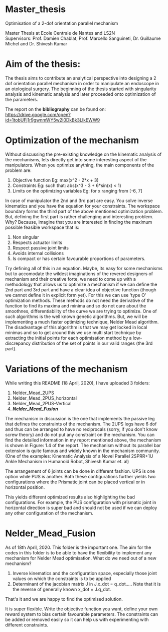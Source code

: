 # Master_thesis
Optimisation of a 2-dof orientation parallel mechanism

Master Thesis at Ecole Centrale de Nantes and LS2N \
Supervisors: Prof. Damien Chablat, Prof. Marcello Sanguineti, Dr. Guillaume Michel and Dr. Shivesh Kumar

# Aim of the thesis:
The thesis aims to contribute an analytical perspective into designing a 2 dof orientation parallel mechanism in order to manipulate an endoscope in an otological surgery. The beginning of the thesis started with singularity analysis and kinematic analysis and later proceeded onto optimization of the parameters. 

The report on the **bibliography** can be found on: https://drive.google.com/open?id=1tobUFj1r9gwnmWY5w2I0DkBk3LlkEWW9

# Optimization of the mechanism

Without discussing the pre-existing knowledge on the kinematic analysis of the mechanisms, lets directly get into some interesting aspect of the manipulators. When you optimize anything, the main components of the problem are:
1. Objective function Eg: max(x^2 - 2*x + 3)
2. Constraints Eg: such that: abs(x^3 - 3 + 6*sin(x) < 1)
3. Limits on the optimizing variables Eg: for x ranging from [-6, 7]

In case of manipulator the 2nd and 3rd part are easy. You solve inverse kinematics and you have the equation for your constraints. The workspace boundary forms the third part of the above mentioned optimization problem. But, defining the first part is rather challenging and interesting problem. Why? Because, imagine that you are interested in finding the maximum possible feasible workspace that is:
1. Non singular
2. Respects actuator limits
3. Respect passive joint limits
4. Avoids internal collisions
5. Is compact or has certain favourable proportions of parameters.

Try defining all of this in an equation. Maybe, its easy for some mechanisms but to accomodate the wildest imaginations of the revered designers of mechanism and their creative forte, we need to come up with a methodology that allows us to optimize a mechanism if we can define the 2nd part and 3rd part and have a clear idea of objective function (though we cannot define it in explicit form yet). For this we can use 'type O' optimization methods. These methods do not need the derivative of the function to find its maxima and minima and so do not care about the smoothnes, differentiability of the curve we are trying to optimize. One of such algorithms is the well known genetic algorithms. But, we will be implementing a much faster optimizing technique, Nelder Mead algorithm. The disadvantage of this algorithm is that we may get locked in local minimas and so to get around this we use multi start technique by extracting the initial points for each optimisation method by a low-discrepancy distribution of the set of points in our valid ranges (the 3rd part).

# Variations of the mechanism
While writing this README (18 April, 2020), I have uploaded 3 folders:
1. Nelder_Mead_2UPS
2. Nelder_Mead_2PUS_horizontal
3. Nelder_Mead_2PUS-Vertical
4. ***Nelder_Mead_Fusion***

The mechanism in discussion is the one that implements the passive leg that defines the constraints of the mechanism. The 2UPS legs have 6 dof and thus can be arranged to have no reciprocals (sorry, if you don't know screw theory) and do not put any constraint on the mechanism. You can find the detailed information in my report mentioned above, the mechanism is shown in Figure: 1.4 of the report. The mechanism without its parallel bar extension is quite famous and widely known in the mechanism community. (One of the examples: Kinematic Analysis of a Novel Parallel 2SPRR+1U Ankle Mechanism in Humanoid Robot, Shivesh Kumar et. al)

The arrangement of 6 joints can be done in different fashion. UPS is one option while PUS is another. Both these configurations further yields two configurations where the Prismatic joint can be placed vertical or in horizontal position.

This yields different optimized results also highlighting the bad configurations. For example, the PUS configuration with prismatic joint in horizontal direction is super bad and should not be used if we can deploy any other configuration of the mechanism.

# Nelder_Mead_Fusion
As of 18th April, 2020. This folder is the important one. The aim for the codes in this folder is to be able to have the flexibility to implement any mechanism for Nelder Mead optimisation.
What do we need out of a new mechanism?
1. Inverse kinematics and the configuration space, especially those joint values on which the constraints is to be applied
2. Determinant of the jacobian matrix J in J.x_dot = q_dot..... Note that it is the reverse of generally known x_dot = J.q_dot.

That's it and we are happy to find the optimised solution.

It is super flexible. Write the objective function you want, define your own reward system to bias certain favourable parameters.
The constraints can be added or removed easily so it can help us with experimenting with different constraints.
